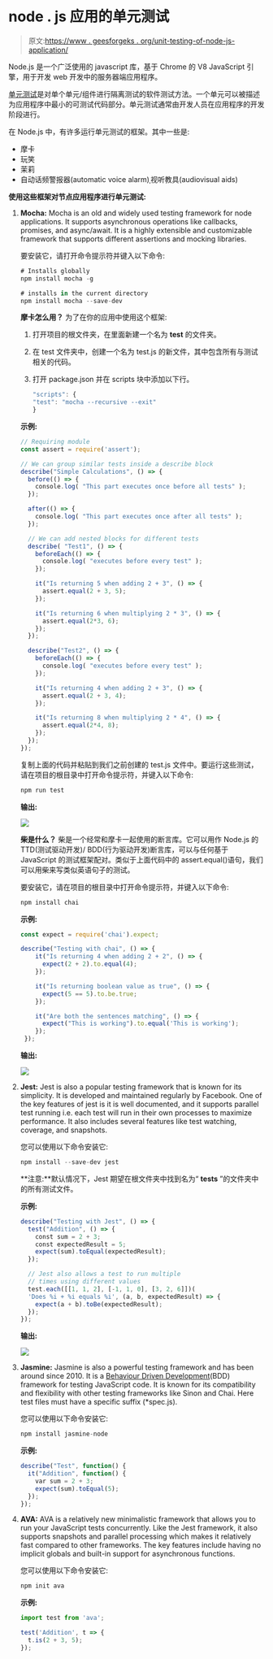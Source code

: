 # node . js 应用的单元测试

> 原文:[https://www . geesforgeks . org/unit-testing-of-node-js-application/](https://www.geeksforgeeks.org/unit-testing-of-node-js-application/)

Node.js 是一个广泛使用的 javascript 库，基于 Chrome 的 V8 JavaScript 引擎，用于开发 web 开发中的服务器端应用程序。

[单元测试](https://www.geeksforgeeks.org/unit-testing-software-testing/)是对单个单元/组件进行隔离测试的软件测试方法。一个单元可以被描述为应用程序中最小的可测试代码部分。单元测试通常由开发人员在应用程序的开发阶段进行。

在 Node.js 中，有许多运行单元测试的框架。其中一些是:

*   摩卡
*   玩笑
*   茉莉
*   自动话频警报器(automatic voice alarm)ˌ视听教具(audiovisual aids)

**使用这些框架对节点应用程序进行单元测试:**

1.  **Mocha:** Mocha is an old and widely used testing framework for node applications. It supports asynchronous operations like callbacks, promises, and async/await. It is a highly extensible and customizable framework that supports different assertions and mocking libraries.

    要安装它，请打开命令提示符并键入以下命令:

    ```js
    # Installs globally
    npm install mocha -g

    # installs in the current directory
    npm install mocha --save-dev

    ```

    **摩卡怎么用？**
    为了在你的应用中使用这个框架:

    1.  打开项目的根文件夹，在里面新建一个名为 **test** 的文件夹。
    2.  在 test 文件夹中，创建一个名为 test.js 的新文件，其中包含所有与测试相关的代码。
    3.  打开 package.json 并在 scripts 块中添加以下行。

        ```js
        "scripts": {
        "test": "mocha --recursive --exit"
        }
        ```

    **示例:**

    ```js
    // Requiring module
    const assert = require('assert');

    // We can group similar tests inside a describe block
    describe("Simple Calculations", () => {
      before(() => {
        console.log( "This part executes once before all tests" );
      });

      after(() => {
        console.log( "This part executes once after all tests" );
      });

      // We can add nested blocks for different tests
      describe( "Test1", () => {
        beforeEach(() => {
          console.log( "executes before every test" );
        });

        it("Is returning 5 when adding 2 + 3", () => {
          assert.equal(2 + 3, 5);
        });

        it("Is returning 6 when multiplying 2 * 3", () => {
          assert.equal(2*3, 6);
        });
      });

      describe("Test2", () => {
        beforeEach(() => {
          console.log( "executes before every test" );
        });

        it("Is returning 4 when adding 2 + 3", () => {
          assert.equal(2 + 3, 4);
        });

        it("Is returning 8 when multiplying 2 * 4", () => {
          assert.equal(2*4, 8);
        });
      });
    });
    ```

    复制上面的代码并粘贴到我们之前创建的 test.js 文件中。要运行这些测试，请在项目的根目录中打开命令提示符，并键入以下命令:

    ```js
    npm run test
    ```

    **输出:**

    ![](img/bdda5532a227fc75b922dd584b01444d.png)

    **柴是什么？**
    柴是一个经常和摩卡一起使用的断言库。它可以用作 Node.js 的 TTD(测试驱动开发)/ BDD(行为驱动开发)断言库，可以与任何基于 JavaScript 的测试框架配对。类似于上面代码中的 assert.equal()语句，我们可以用柴来写类似英语句子的测试。

    要安装它，请在项目的根目录中打开命令提示符，并键入以下命令:

    ```js
    npm install chai
    ```

    **示例:**

    ```js
    const expect = require('chai').expect;

    describe("Testing with chai", () => {
        it("Is returning 4 when adding 2 + 2", () => {
          expect(2 + 2).to.equal(4);
        });

        it("Is returning boolean value as true", () => {
          expect(5 == 5).to.be.true;
        });

        it("Are both the sentences matching", () => {
          expect("This is working").to.equal('This is working');
        });
     });
    ```

    **输出:**

    ![](img/fd686badf7b5d9cde2d1801eb906b5f9.png)

2.  **Jest:** Jest is also a popular testing framework that is known for its simplicity. It is developed and maintained regularly by Facebook. One of the key features of jest is it is well documented, and it supports parallel test running i.e. each test will run in their own processes to maximize performance. It also includes several features like test watching, coverage, and snapshots.

    您可以使用以下命令安装它:

    ```js
    npm install --save-dev jest
    ```

    **注意:**默认情况下，Jest 期望在根文件夹中找到名为“ **__tests__** ”的文件夹中的所有测试文件。

    **示例:**

    ```js
    describe("Testing with Jest", () => {
      test("Addition", () => {
        const sum = 2 + 3;
        const expectedResult = 5;
        expect(sum).toEqual(expectedResult);
      });

      // Jest also allows a test to run multiple
      // times using different values
      test.each([[1, 1, 2], [-1, 1, 0], [3, 2, 6]])(
      'Does %i + %i equals %i', (a, b, expectedResult) => {
        expect(a + b).toBe(expectedResult);
      });
    });
    ```

    **输出:**

    ![](img/15e26b8169eba50852272b92b07b79b3.png)

3.  **Jasmine:** Jasmine is also a powerful testing framework and has been around since 2010\. It is a [Behaviour Driven Development](https://en.wikipedia.org/wiki/Behavior-driven_development)(BDD) framework for testing JavaScript code. It is known for its compatibility and flexibility with other testing frameworks like Sinon and Chai. Here test files must have a specific suffix (*spec.js).

    您可以使用以下命令安装它:

    ```js
    npm install jasmine-node
    ```

    **示例:**

    ```js
    describe("Test", function() {
      it("Addition", function() {
        var sum = 2 + 3;
        expect(sum).toEqual(5);
      });
    });
    ```

4.  **AVA:** AVA is a relatively new minimalistic framework that allows you to run your JavaScript tests concurrently. Like the Jest framework, it also supports snapshots and parallel processing which makes it relatively fast compared to other frameworks. The key features include having no implicit globals and built-in support for asynchronous functions.

    您可以使用以下命令安装它:

    ```js
    npm init ava
    ```

    **示例:**

    ```js
    import test from 'ava';

    test('Addition', t => {
      t.is(2 + 3, 5);
    });
    ```